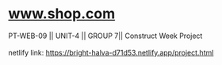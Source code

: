 # www.shop.com
PT-WEB-09 || UNIT-4 || GROUP 7|| Construct Week Project
<br/>
<br/>
netlify link: https://bright-halva-d71d53.netlify.app/project.html
<br/>

